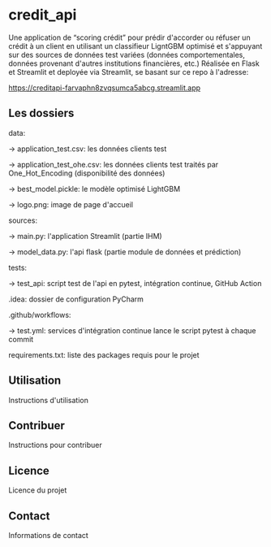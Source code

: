 # credit_api

Une application de “scoring crédit” pour prédir d'accorder ou réfuser un crédit à un client en utilisant un classifieur LigntGBM optimisé et s'appuyant sur des sources de données test variées (données comportementales, données provenant d'autres institutions financières, etc.)
Réalisée en Flask et Streamlit et deployée via Streamlit, se basant sur ce repo à l'adresse:

https://creditapi-farvaphn8zvqsumca5abcg.streamlit.app

## Les dossiers

data:

-> application_test.csv: les données clients test

-> application_test_ohe.csv: les données clients test traités par One_Hot_Encoding (disponibilité des données)
  
-> best_model.pickle: le modèle optimisé LightGBM
  
-> logo.png: image de page d'accueil
  
sources:

-> main.py: l'application Streamlit (partie IHM)

-> model_data.py: l'api flask (partie module de données et prédiction)
  
tests:

-> test_api: script test de l'api en pytest, intégration continue, GitHub Action
  
.idea: dossier de configuration PyCharm

.github/workflows:

-> test.yml: services d'intégration continue lance le script pytest à chaque commit
  
requirements.txt: liste des packages requis pour le projet


## Utilisation

Instructions d'utilisation

## Contribuer

Instructions pour contribuer

## Licence

Licence du projet

## Contact

Informations de contact
